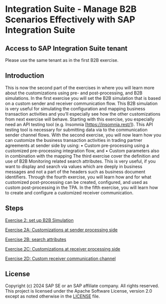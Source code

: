 # Integration Suite - Manage B2B Scenarios Effectively with SAP Integration Suite

## Access to SAP Integration Suite tenant

Please use the same tenant as in the first B2B exercise.

## Introduction
This is now the second part of the exercises in where you will learn more about the customizations using pre- and post-processing, and B2B simulations. 
In the first exercise you will set the B2B simulation that is based on a custom sender and receiver communication flow. This B2B simulation is very useful for simulating the configuration and mapping business transaction activities and you’ll especially see how the other customizations from next exercise will behave. Starting with this exercise, you especially need an API testing tool (e.g. Insomnia [https://insomnia.rest/]). This API testing tool is necessary for submitting data via to the communication sender channel flows.
With the second exercise, you will now learn how you can customize the business transaction activities in trading partner agreements at sender side by using:
•	Custom pre-processing using a customized pre-processing integration flow, and
•	Custom parameters also in combination with the mapping
The third exercise cover the definition and use of B2B Monitoring related search attributes. This is very useful, if you want to display and search via values which are deeply in business messages and not a part of the headers such as business document identifiers.
Through the fourth exercise, you will learn how and for what customized post-processing can be created, configured, and used as custom post-processing in the TPA.
In the fifth exercise, you will learn how to create and configure a customized receiver communication.

## Steps

[Exercise 2: set up B2B Simulation](Exercise/Ex1/EXERCISE%201%3A%20SET%20UP%20B2B%20SIMULATION/README.md)

[Exercise 2A: Customizations at sender processing side](Exercise/Ex1/EXERCISE%201A%3A%20CUSTOMIZATIONS%20AT%20SENDER%20PROCESSING%20SIDE/README.md)

[Exercise 2B: search attributes](Exercise/Ex1/EXERCISE%201B%3A%20SEARCH%20ATTRIBUTES/README.md)

[Exercise 2C: Customizations at receiver processing side](Exercise/Ex1/EXERCISE%201C%3A%20CUSTOMIZATIONS%20AT%20RECEIVER%20PROCESSING%20SIDE/README.md)

[Exercise 2D: Custom receiver communication channel](Exercise/Ex1/EXERCISE%201D%3A%20CUSTOM%20RECEIVER%20COMMUNICATION%20CHANNEL/README.md)



## License
Copyright (c) 2024 SAP SE or an SAP affiliate company. All rights reserved. This project is licensed under the Apache Software License, version 2.0 except as noted otherwise in the [LICENSE](LICENSE) file.

